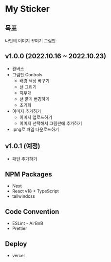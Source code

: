 # My Sticker

## 목표

나만의 이미지 꾸미기 그림판

## v1.0.0 (2022.10.16 ~ 2022.10.23)

-   캔버스
-   그림판 Controls
    -   배경 색상 바꾸기
    -   선 그리기
    -   지우개
    -   선 굵기 변경하기
    -   초기화
-   이미지 추가하기
    -   이미지 업로드하기
    -   이미지 선택해서 그림판에 추가하기
-   .png로 파일 다운로드하기

## v1.0.1 (예정)

-   패턴 추가하기

## NPM Packages

-   Next
-   React v18 + TypeScript
-   tailwindcss

## Code Convention

-   ESLint - AirBnB
-   Prettier

## Deploy

-   vercel
